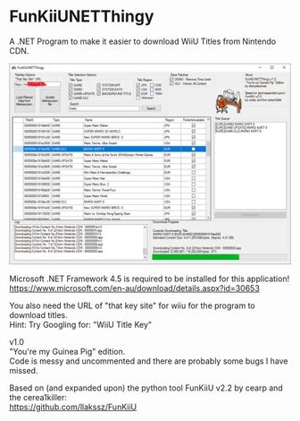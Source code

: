 # FunKiiUNETThingy
A .NET Program to make it easier to download WiiU Titles from Nintendo CDN.

![Screenshot](/screenshot.png?raw=true "Screenshot")

Microsoft .NET Framework 4.5 is required to be installed for this application!  
https://www.microsoft.com/en-au/download/details.aspx?id=30653

You also need the URL of "that key site" for wiiu for the program to download titles.  
Hint: Try Googling for: "WiiU Title Key"  

v1.0  
"You're my Guinea Pig" edition.  
Code is messy and uncommented and there are probably some bugs I have missed.

Based on (and expanded upon) the python tool FunKiiU v2.2 by cearp and the cerea1killer:  
https://github.com/llakssz/FunKiiU

